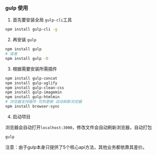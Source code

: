 ### gulp 使用

1. 首先要安装全局 `gulp-cli`工具
```bash
npm install gulp-cli -g
```

2. 再安装 `gulp`

```bash
npm install gulp
# 或者
npm install gulp -D
```

3. 根据需要安装所需插件

```bash
npm install gulp-concat
npm install gulp-uglify
npm install gulp-clean-css
npm install gulp-imagemin
npm install gulp-htmlmin
# 浏览器支持插件 可热更新 自动刷新浏览器
npm install browser-sync
```

4. 启动项目

浏览器会自动打开`localhost:3000`，修改文件会自动刷新浏览器，自动打包

```bash
gulp
```


注意：由于gulp本身只提供了5个核心api方法，其他业务都依靠其差价。